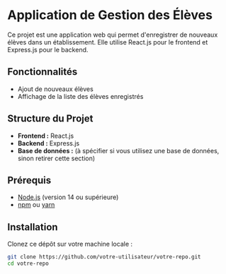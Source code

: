 # Application de Gestion des Élèves

Ce projet est une application web qui permet d'enregistrer de nouveaux élèves dans un établissement. Elle utilise React.js pour le frontend et Express.js pour le backend.

## Fonctionnalités

- Ajout de nouveaux élèves
- Affichage de la liste des élèves enregistrés

## Structure du Projet

- **Frontend :** React.js
- **Backend :** Express.js
- **Base de données :** (à spécifier si vous utilisez une base de données, sinon retirer cette section)

## Prérequis

- [Node.js](https://nodejs.org/) (version 14 ou supérieure)
- [npm](https://www.npmjs.com/) ou [yarn](https://yarnpkg.com/)

## Installation

Clonez ce dépôt sur votre machine locale :

```bash
git clone https://github.com/votre-utilisateur/votre-repo.git
cd votre-repo
